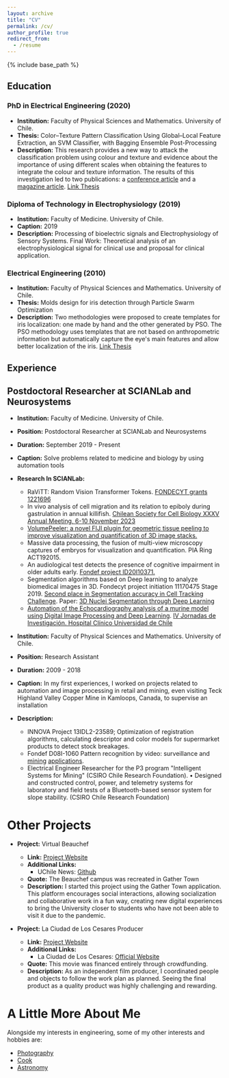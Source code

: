 ```yaml
---
layout: archive
title: "CV"
permalink: /cv/
author_profile: true
redirect_from:
  - /resume
---
```


{% include base_path %}


## Education
### PhD in Electrical Engineering (2020)
- **Institution:** Faculty of Physical Sciences and Mathematics. University of Chile.
- **Thesis:** Color–Texture Pattern Classification Using Global–Local Feature Extraction, an SVM Classifier, with Bagging Ensemble Post-Processing
- **Description:**
  This research provides a new way to attack the classification problem using colour and texture and evidence about the importance of using different scales when obtaining the features to integrate the colour and texture information. The results of this investigation led to two publications: a [conference article](https://doi.org/10.1109/SMC.2013.562) and a [magazine article](https://doi.org/10.3390/app9153130).
  [Link Thesis](https://www.cec.uchile.cl/~canavarr/Tesis/Navarro_2020.pdf)

### Diploma of Technology in Electrophysiology (2019)
- **Institution:** Faculty of Medicine. University of Chile.
- **Caption:** 2019
- **Description:** Processing of bioelectric signals and Electrophysiology of Sensory Systems. Final Work: Theoretical analysis of an electrophysiological signal for clinical use and proposal for clinical application.

### Electrical Engineering (2010) 
- **Institution:** Faculty of Physical Sciences and Mathematics. University of Chile.
- **Thesis:** Molds design for iris detection through Particle Swarm Optimization
- **Description:** Two methodologies were proposed to create templates for iris localization: one made by hand and the other generated by PSO. The PSO methodology uses templates that are not based on anthropometric information but automatically capture the eye's main features and allow better localization of the iris. [Link Thesis](https://www.cec.uchile.cl/~canavarr/Tesis/Navarro_2010.pdf)

## Experience

## Postdoctoral Researcher at SCIANLab and Neurosystems
- **Institution:** Faculty of Medicine. University of Chile.
- **Position:** Postdoctoral Researcher at SCIANLab and Neurosystems
- **Duration:** September 2019 - Present
- **Caption:** Solve problems related to medicine and biology by using automation tools
- **Research In SCIANLab:**
  - RaViTT: Random Vision Transformer Tokens. [FONDECYT grants 1221696](https://arxiv.org/pdf/2306.10959.pdf)
  - In vivo analysis of cell migration and its relation to epiboly during gastrulation in annual killifish. [Chilean Society for Cell Biology XXXV Annual Meeting, 6-10 November 2023](https://www.cec.uchile.cl/~canavarr/Posters/2023_YLemusSBCCH.pdf)
  - [VolumePeeler: a novel FIJI plugin for geometric tissue peeling to improve visualization and quantification of 3D image stacks.](https://bmcbioinformatics.biomedcentral.com/articles/10.1186/s12859-023-05403-z)
  - Massive data processing, the fusion of multi-view microscopy captures of embryos for visualization and quantification. PIA Ring ACT192015.
  - An audiological test detects the presence of cognitive impairment in older adults early. [Fondef project ID20I10371.](https://www.biorxiv.org/content/biorxiv/early/2023/02/05/2023.02.03.527051.full.pdf)
  - Segmentation algorithms based on Deep learning to analyze biomedical images in 3D. Fondecyt project initiation 11170475 Stage 2019. [Second place in Segmentation accuracy in Cell Tracking Challenge](http://celltrackingchallenge.net/participants/UCH-CL/). Paper: [3D Nuclei Segmentation through Deep Learning](https://www.computer.org/csdl/proceedings-article/cai/2023/398400a309/1PhCElOJQcM)
  - [Automation of the Echocardiography analysis of a murine model using Digital Image Processing and Deep Learning](https://www.cec.uchile.cl/~canavarr/Posters/2022_Automatizacion_Ecocardiografia.pdf). [IV Jornadas de Investigación. Hospital Clínico Universidad de Chile](https://www.redclinica.cl/Portals/0/Users/014/14/14/2485.pdf) 

- **Institution:** Faculty of Physical Sciences and Mathematics. University of Chile.
- **Position:** Research Assistant
- **Duration:** 2009 - 2018
- **Caption:** In my first experiences, I worked on projects related to automation and image processing in retail and mining, even visiting Teck Highland Valley Copper Mine in Kamloops, Canada, to supervise an installation
- **Description:**
  - INNOVA Project 13IDL2-23589; Optimization of registration algorithms, calculating descriptor and color models for supermarket products to detect stock breakages.
  - Fondef D08I-1060 Pattern recognition by video: surveillance and [mining](https://www.cec.uchile.cl/~canavarr/Posters/2013_Lithological_Gabor.pdf) [applications](https://www.cec.uchile.cl/~canavarr/Posters/2012_Rock_Estimation.pdf).
  - Electrical Engineer Researcher for the P3 program "Intelligent Systems for Mining" (CSIRO Chile Research Foundation). • Designed and constructed control, power, and telemetry systems for laboratory and field tests of a Bluetooth-based sensor system for slope stability. (CSIRO Chile Research Foundation)

# Other Projects

- **Project:** Virtual Beauchef
  - **Link:** [Project Website](https://tinyurl.com/beauchefvirtual)
  - **Additional Links:**
    - UChile News: [Github](https://uchile.cl/i176928)
  - **Quote:** The Beauchef campus was recreated in Gather Town
  - **Description:**
    I started this project using the Gather Town application. This platform encourages social interactions, allowing socialization and collaborative work in a fun way, creating new digital experiences to bring the University closer to students who have not been able to visit it due to the pandemic.

- **Project:** La Ciudad de Los Cesares Producer
  - **Link:** [Project Website](https://tinyurl.com/CNC-IMDB)
  - **Additional Links:**
    - La Ciudad de Los Cesares: [Official Website](http://www.laciudaddeloscesares.cl/)
  - **Quote:** This movie was financed entirely through crowdfunding.
  - **Description:**
    As an independent film producer, I coordinated people and objects to follow the work plan as planned. Seeing the final product as a quality product was highly challenging and rewarding.

# A Little More About Me

Alongside my interests in engineering, some of my other interests and hobbies are:
- [Photography](https://tinyurl.com/CNC-Fotografia)
- [Cook](https://www.caldostrong.com/search/label/cocinando-con-caldo)
- [Astronomy](https://www.caldostrong.com/search/label/astronomia)

